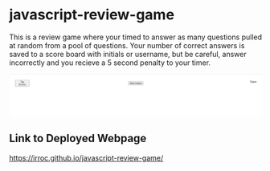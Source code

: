 # javascript-review-game
This is a review game where your timed to answer as many questions pulled at random from a pool of questions.
Your number of correct answers is saved to a score board with initials or username, but be careful, answer incorrectly and you recieve a 5 second penalty to your timer.

![Screenshot](./images/Screenshot%202023-11-04%20121019.png)

## Link to Deployed Webpage
https://irroc.github.io/javascript-review-game/